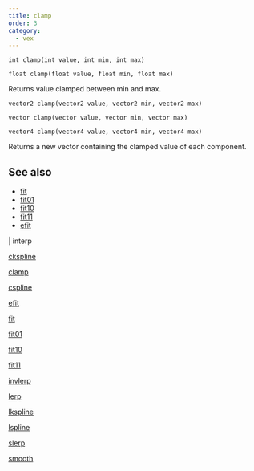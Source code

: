 ```yaml
---
title: clamp
order: 3
category:
  - vex
---
```


`int clamp(int value, int min, int max)`

`float clamp(float value, float min, float max)`

Returns value clamped between min and max.

`vector2 clamp(vector2 value, vector2 min, vector2 max)`

`vector clamp(vector value, vector min, vector max)`

`vector4 clamp(vector4 value, vector4 min, vector4 max)`

Returns a new vector containing the clamped value of each component.

## See also

- [fit](fit.html)
- [fit01](fit01.html)
- [fit10](fit10.html)
- [fit11](fit11.html)
- [efit](efit.html)

|
interp

[ckspline](ckspline.html)

[clamp](clamp.html)

[cspline](cspline.html)

[efit](efit.html)

[fit](fit.html)

[fit01](fit01.html)

[fit10](fit10.html)

[fit11](fit11.html)

[invlerp](invlerp.html)

[lerp](lerp.html)

[lkspline](lkspline.html)

[lspline](lspline.html)

[slerp](slerp.html)

[smooth](smooth.html)
